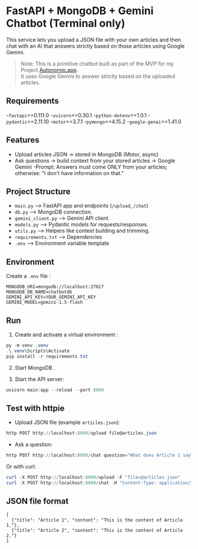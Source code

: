 # FastAPI + MongoDB + Gemini Chatbot (Terminal only)

This service lets you upload a JSON file with your own articles and then chat with an AI that answers strictly based on those articles using Google Gemini.
> Note: This is a primitive chatbot built as part of the MVP for my Project [Autonomio.app](https://autonomio.app).  
> It uses Google Gemini to answer strictly based on the uploaded articles.  

## Requirements
-`fastapi`==0.111.0 
-`uvicorn`==0.30.1
-`python-dotenv`==1.0.1
-`pydantic`==2.11.10
-`motor`==3.7.1
-`pymongo`==4.15.2
-`google-genai`==1.41.0


## Features
- Upload articles JSON -> stored in MongoDB (Motor, async)
- Ask questions -> build context from your stored articles -> Google Gemini
-Prompt: Answers must come ONLY from your articles; otherwise: "I don't have information on that."

## Project Structure
- `main.py` –> FastAPI app and endpoints (`/upload`, `/chat`)
- `db.py` –> MongoDB connection.
- `gemini_client.py` –> Gemini API client.
- `models.py` –> Pydantic models for requests/responses.
- `utils.py` –> Helpers like context building and trimming.
- `requirements.txt` –> Dependencies
- `.env` –> Environment variable template

## Environment
Create a `.env` file :

```
MONGODB_URI=mongodb://localhost:27017
MONGODB_DB_NAME=chatbotdb
GEMINI_API_KEY=YOUR_GEMINI_API_KEY
GEMINI_MODEL=gemini-1.5-flash
```

## Run
1. Create and activate a virtual environment :

```powershell
py -m venv .venv
.\.venv\Scripts\Activate
pip install -r requirements.txt
```

2. Start MongoDB .

3. Start the API server:

```powershell
uvicorn main:app --reload --port 8000
```

## Test with httpie
- Upload JSON file (example `articles.json`):
```powershell
http POST http://localhost:8000/upload file@articles.json
```

- Ask a question:
```powershell
http POST http://localhost:8000/chat question="What does Article 1 say?"
```

Or with curl:
```powershell
curl -X POST http://localhost:8000/upload -F "file=@articles.json"
curl -X POST http://localhost:8000/chat -H "Content-Type: application/json" -d '{"question":"What does Article 1 say?"}'
```

## JSON file format
```
[
  {"title": "Article 1", "content": "This is the content of Article 1."},
  {"title": "Article 2", "content": "This is the content of Article 2."}
]
```









